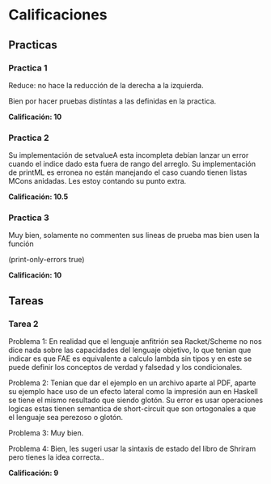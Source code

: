# Calificaciones

## Practicas

### Practica 1

Reduce: no hace la reducción de la derecha a la izquierda.

Bien por hacer pruebas distintas a las definidas en la practica.

**Calificación: 10**

### Practica 2
Su implementación de setvalueA esta incompleta debían lanzar
un error cuando el indice dado esta fuera de rango del arreglo.
Su implementación de printML es erronea no están manejando
el caso cuando tienen listas MCons anidadas.
Les estoy contando su punto extra.

**Calificación: 10.5**

### Practica 3
Muy bien, solamente no commenten sus lineas de prueba
mas bien usen la función

(print-only-errors true)

**Calificación: 10**

## Tareas

### Tarea 2

Problema 1: En realidad que el lenguaje anfitrión sea Racket/Scheme no nos dice
nada sobre las capacidades del lenguaje objetivo, lo que tenian que indicar
es que FAE es equivalente a calculo lambda sin tipos y en este se puede definir
los conceptos de verdad y falsedad y los condicionales.

Problema 2: Tenian que dar el ejemplo en un archivo aparte al PDF, aparte su ejemplo hace uso de un efecto lateral como la impresión aun en Haskell se 
tiene el mismo resultado que siendo glotón. Su error es usar operaciones logicas
estas tienen semantica de short-circuit que son ortogonales a que el lenguaje
sea perezoso o glotón.

Problema 3: Muy bien.

Problema 4: Bien, les sugeri usar la sintaxis de estado del libro de Shriram pero tienes la idea correcta..

**Calificación: 9**